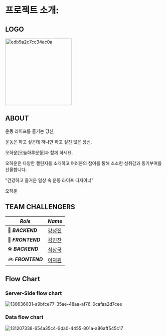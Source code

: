 # 프로젝트 소개:

## LOGO

<img width="212" alt="edb9a2c7cc34ac0a" src="https://user-images.githubusercontent.com/79678662/130745877-8594c252-a2f4-4f77-a277-61db47cf3a8e.png">


## ABOUT

운동 라이프를 즐기는 당신,

운동은 하고 싶은데 하나만 하고 싶진 않은 당신,

오하운[오늘하루운동]과 함께 하세요.

오하운은 다양한 챌린지를 소개하고 
여러분의 참여를 통해 소소한 성취감과 동기부여를 선물합니다.

"건강하고 즐거운 일상 속 운동 라이프 디자이너"

오하운


## TEAM CHALLENGERS

| *Role* | *Name* |
| --- | --- |
| 🎾 ***BACKEND*** | [강성진](https://github.com/spirited-hunger) |
| 🥋 ***FRONTEND*** | [김민찬](https://github.com/KimMinchan95) |
| ⚽️ ***BACKEND*** | [심상국](https://github.com/dankhan102) |
| 🚲 ***FRONTEND*** | [이덕원](https://github.com/Lee-Duckwon) |


## Flow Chart


### Server-Side flow chart


![130636031-a9bfce77-35ae-48aa-af76-0cafaa2d7cee](https://user-images.githubusercontent.com/83770790/131890003-9fca6d02-9ba4-474e-b4e5-55731ba0c68b.png)

### Data flow chart


![131207338-654a35c4-9da0-4455-801a-a86aff545c17](https://user-images.githubusercontent.com/83770790/131890077-a483aae9-33ba-4ecf-9830-ae0d6dc8457d.png)
